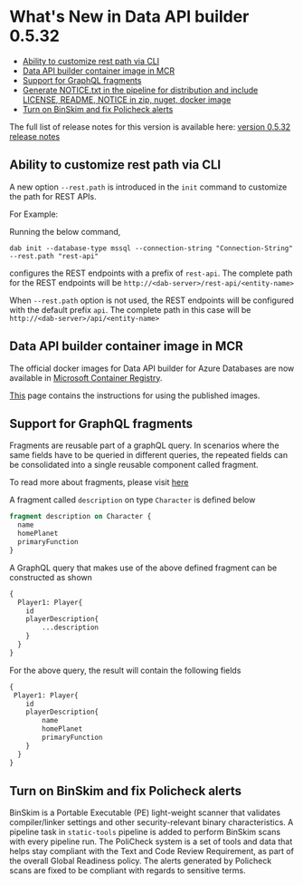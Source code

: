 # What's New in Data API builder 0.5.32

- [Ability to customize rest path via CLI](./whats-new-0.5.32.md#customize-rest-path-cli)
- [Data API builder container image in MCR ](./whats-new-0.5.32.md#container-image-in-mcr)
- [Support for GraphQL fragments](./whats-new-0.5.32.md#grapql-fragments-support)
- [Generate NOTICE.txt in the pipeline for distribution and include LICENSE, README, NOTICE in zip, nuget, docker image](./whats-new-0.5.32.md#notice-license-readme-in-binaries-and-container-image)
- [Turn on BinSkim and fix Policheck alerts](./whats-new-0.5.32.md#turn-on-binskim-fix-policheck)

The full list of release notes for this version is available here: [version 0.5.32 release notes](https://github.com/Azure/data-api-builder/releases/tag/v0.5.32-beta)

## Ability to customize rest path via CLI

A new option `--rest.path` is introduced in the `init` command to customize the path for REST APIs. 

For Example:

Running the below command,
```text
dab init --database-type mssql --connection-string "Connection-String" --rest.path "rest-api" 
```
configures the REST endpoints with a prefix of `rest-api`. The complete path for the REST endpoints will be 
`http://<dab-server>/rest-api/<entity-name>`

When `--rest.path` option is not used, the REST endpoints will be configured with the default prefix `api`. The complete path in this case will be
`http://<dab-server>/api/<entity-name>`

## Data API builder container image in MCR

The official docker images for Data API builder for Azure Databases are now available in [Microsoft Container Registry](https://mcr.microsoft.com/en-us/product/azure-databases/data-api-builder/tags).

[This](https://mcr.microsoft.com/en-us/product/azure-databases/data-api-builder/about) page contains the instructions for using the published images.

## Support for GraphQL fragments

Fragments are reusable part of a graphQL query. In scenarios where the same fields have to be queried in different queries, the repeated fields can be consolidated into a single reusable component called fragment. 

To read more about fragments, please visit [here](https://graphql.org/learn/queries/)

A fragment called `description` on type `Character` is defined below

```graphql
fragment description on Character {
  name
  homePlanet
  primaryFunction
}
```

A GraphQL query that makes use of the above defined fragment can be constructed as shown

```graphql
{
  Player1: Player{
    id
    playerDescription{
        ...description
    }
  }
}
```
For the above query, the result will contain the following fields

```graphql
{
 Player1: Player{
    id
    playerDescription{
        name
        homePlanet
        primaryFunction
    }
  }   
}
```

## Turn on BinSkim and fix Policheck alerts

BinSkim is a Portable Executable (PE) light-weight scanner that validates compiler/linker settings and other security-relevant binary characteristics. A pipeline task in `static-tools` pipeline is added to perform BinSkim scans with every pipeline run. The PoliCheck system is a set of tools and data that helps stay compliant with the Text and Code Review Requirement, as part of the overall Global Readiness policy. The alerts generated by Policheck scans are fixed to be compliant with regards to sensitive terms.
